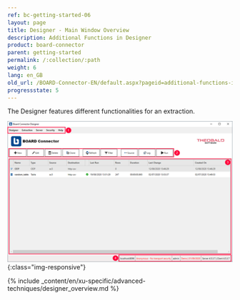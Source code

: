 ```yaml
---
ref: bc-getting-started-06
layout: page
title: Designer - Main Window Overview
description: Additional Functions in Designer
product: board-connector
parent: getting-started
permalink: /:collection/:path
weight: 6
lang: en_GB
old_url: /BOARD-Connector-EN/default.aspx?pageid=additional-functions-in-designer
progressstate: 5
---	
```


The Designer features different functionalities for an extraction. 

![Designer](/img/content/board/bc_designer_main-window.png){:class="img-responsive"}


{% include _content/en/xu-specific/advanced-techniques/designer_overview.md %}
